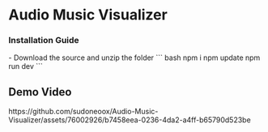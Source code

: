 <h1> Audio Music Visualizer </h1>

<h3>Installation Guide</h3>
- Download the source and unzip the folder
``` bash
 npm i 
 npm update
 npm run dev
```



<h2> Demo Video </h2>
https://github.com/sudoneoox/Audio-Music-Visualizer/assets/76002926/b7458eea-0236-4da2-a4ff-b65790d523be

